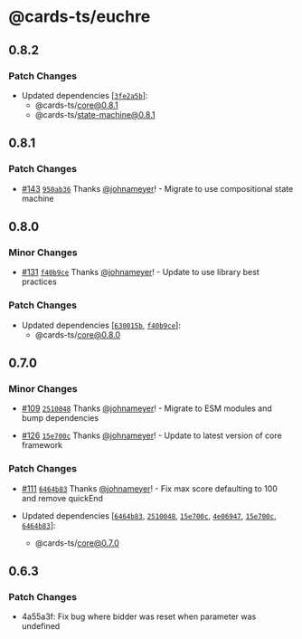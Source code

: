 # @cards-ts/euchre

## 0.8.2

### Patch Changes

- Updated dependencies [[`3fe2a5b`](https://github.com/johnameyer/cards-ts/commit/3fe2a5b96fe81618e01573ed946fda0cfc76ee11)]:
  - @cards-ts/core@0.8.1
  - @cards-ts/state-machine@0.8.1

## 0.8.1

### Patch Changes

- [#143](https://github.com/johnameyer/cards-ts/pull/143) [`950ab36`](https://github.com/johnameyer/cards-ts/commit/950ab36ef72cd3233b9b13e3c448d7bef4f2094b) Thanks [@johnameyer](https://github.com/johnameyer)! - Migrate to use compositional state machine

## 0.8.0

### Minor Changes

- [#131](https://github.com/johnameyer/cards-ts/pull/131) [`f40b9ce`](https://github.com/johnameyer/cards-ts/commit/f40b9ce5f98918311e8a8fb508b6e01fc0b77925) Thanks [@johnameyer](https://github.com/johnameyer)! - Update to use library best practices

### Patch Changes

- Updated dependencies [[`630015b`](https://github.com/johnameyer/cards-ts/commit/630015b0827f93a95ebe7d15c14be5be82426955), [`f40b9ce`](https://github.com/johnameyer/cards-ts/commit/f40b9ce5f98918311e8a8fb508b6e01fc0b77925)]:
  - @cards-ts/core@0.8.0

## 0.7.0

### Minor Changes

- [#109](https://github.com/johnameyer/cards-ts/pull/109) [`2510048`](https://github.com/johnameyer/cards-ts/commit/2510048dd8cce64423811aafe507d6bd1cac095f) Thanks [@johnameyer](https://github.com/johnameyer)! - Migrate to ESM modules and bump dependencies

- [#126](https://github.com/johnameyer/cards-ts/pull/126) [`15e700c`](https://github.com/johnameyer/cards-ts/commit/15e700ce546250893b7fd4daf31d3cc88e2d7716) Thanks [@johnameyer](https://github.com/johnameyer)! - Update to latest version of core framework

### Patch Changes

- [#111](https://github.com/johnameyer/cards-ts/pull/111) [`6464b83`](https://github.com/johnameyer/cards-ts/commit/6464b83bc5e49028f1cc26adf344419bd4c3ced0) Thanks [@johnameyer](https://github.com/johnameyer)! - Fix max score defaulting to 100 and remove quickEnd

- Updated dependencies [[`6464b83`](https://github.com/johnameyer/cards-ts/commit/6464b83bc5e49028f1cc26adf344419bd4c3ced0), [`2510048`](https://github.com/johnameyer/cards-ts/commit/2510048dd8cce64423811aafe507d6bd1cac095f), [`15e700c`](https://github.com/johnameyer/cards-ts/commit/15e700ce546250893b7fd4daf31d3cc88e2d7716), [`4e06947`](https://github.com/johnameyer/cards-ts/commit/4e06947f556c74f7d544aaddd6719e562adce3de), [`15e700c`](https://github.com/johnameyer/cards-ts/commit/15e700ce546250893b7fd4daf31d3cc88e2d7716), [`6464b83`](https://github.com/johnameyer/cards-ts/commit/6464b83bc5e49028f1cc26adf344419bd4c3ced0)]:
  - @cards-ts/core@0.7.0

## 0.6.3

### Patch Changes

- 4a55a3f: Fix bug where bidder was reset when parameter was undefined
